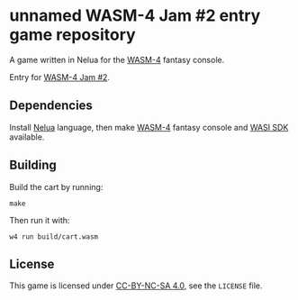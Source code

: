 # unnamed WASM-4 Jam #2 entry game repository

A game written in Nelua for the [WASM-4](https://wasm4.org) fantasy console.

Entry for [WASM-4 Jam #2](https://itch.io/jam/wasm4-v2).

## Dependencies

Install [Nelua](https://nelua.io/installing/) language, then make [WASM-4](https://wasm4.org/docs/getting-started/setup) fantasy console and [WASI SDK](https://github.com/WebAssembly/wasi-sdk#install) available.

## Building

Build the cart by running:

```shell
make
```

Then run it with:

```shell
w4 run build/cart.wasm
```

## License

This game is licensed under [CC-BY-NC-SA 4.0](https://creativecommons.org/licenses/by-nc-sa/4.0/), see the `LICENSE` file.
